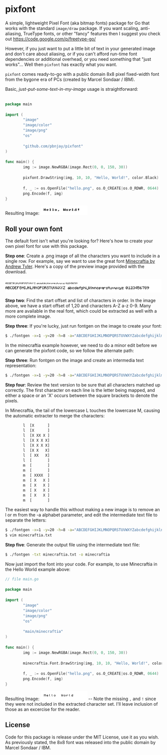 pixfont
=======

A simple, lightweight Pixel Font (aka bitmap fonts) package for Go that works
with the standard `image/draw` package. If you want scaling, anti-aliasing, 
TrueType fonts, or other "fancy" features then I suggest you check out
https://code.google.com/p/freetype-go/

However, if you just want to put a little bit of text in your generated image
and don't care about aliasing, or if you can't afford run-time font
dependencies or additional overhead, or you need something that "just works"...
Well then `pixfont` has exactly what you want.

`pixfont` comes ready-to-go with a public domain 8x8 pixel fixed-width font
from the bygone era of PCs (created by Marcel Sondaar / IBM).

Basic, *just-put-some-text-in-my-image* usage is straightforward:

```go

package main

import (
        "image"
        "image/color"
        "image/png"
        "os"
        
        "github.com/pbnjay/pixfont"
)

func main() {
        img := image.NewRGBA(image.Rect(0, 0, 150, 30))

        pixfont.DrawString(img, 10, 10, "Hello, World!", color.Black)

        f, _ := os.OpenFile("hello.png", os.O_CREATE|os.O_RDWR, 0644)
        png.Encode(f, img)
}

```

Resulting Image: ![](examples/hello.png)


Roll your own font
------------------

The default font isn't what you're looking for? Here's how to create your own pixel font for use with this package.

**Step one**: Create a .png image of all the characters you want to include in a single row. For example, say we want to use the great font [Minecraftia by Andrew Tyler](http://andrewtyler.net/fonts/). Here's a copy of the preview image provided with the download.

![](examples/preview_minecraftia.png)

**Step two**: Find the start offset and list of characters in order. In the image above, we have a start offset of 1,20 and characters A-Z a-z 0-9. Many more are available in the real font, which could be extracted as well with a more complete image.

**Step three**: If you're lucky, just run fontgen on the image to create your font:

```bash
$ ./fontgen -x=1 -y=20 -h=8 -a="ABCDEFGHIJKLMNOPQRSTUVWXYZabcdefghijklmnopqrstuvwxyz0123456789" -img minecraftia.png -o minecraftia
```

In the minecraftia example however, we need to do a minor edit before we can generate the pixfont code, so we follow the alternate path:

**Step three**: Run fontgen on the image and create an intermedia text representation:

```bash
$ ./fontgen -x=1 -y=20 -h=8 -a="ABCDEFGHIJKLMNOPQRSTUVWXYZabcdefghijklmnopqrstuvwxyz0123456789" -img minecraftia.png > minecraftia.txt
```

**Step four**: Review the text version to be sure that all characters matched up correctly. The first character on each line is the letter being mapped, and either a space or an 'X' occurs between the square brackets to denote the pixels.

In Minecraftia, the tail of the lowercase L touches the lowercase M, causing the automatic extracter to merge the characters:

			l  [X      ]
			l  [X      ]
			l  [X XX X ]
			l  [X X X X]
			l  [X X X X]
			l  [X X   X]
			l  [ XX   X]
			l  [       ]
			m  [       ]
			m  [       ]
			m  [ XXXX  ]
			m  [ X   X ]
			m  [ X   X ]
			m  [ X   X ]
			m  [ X   X ]
			m  [       ]

The easiest way to handle this without making a new image is to remove an l or m from the -a alphabet parameter, and edit the intermediate text file to separate the letters:

```bash
$ ./fontgen -x=1 -y=20 -h=8 -a="ABCDEFGHIJKLMNOPQRSTUVWXYZabcdefghijklnopqrstuvwxyz0123456789" -img minecraftia.png > minecraftia.txt
$ vim minecraftia.txt
```

**Step five**: Generate the output file using the intermediate text file:

```bash
$ ./fontgen -txt minecraftia.txt -o minecraftia
```

Now just import the font into your code. For example, to use Minecraftia in the Hello World example above:

```go
// file main.go

package main

import (
        "image"
        "image/color"
        "image/png"
        "os"

        "main/minecraftia"
)

func main() {
        img := image.NewRGBA(image.Rect(0, 0, 150, 30))

        minecraftia.Font.DrawString(img, 10, 10, "Hello, World!", color.Black)

        f, _ := os.OpenFile("hello.png", os.O_CREATE|os.O_RDWR, 0644)
        png.Encode(f, img)
}

```

Resulting Image: ![](examples/hello_minecraftia.png) -- Note the missing `,` and `!` since they were not included in the extracted character set. I'll leave inclusion of those as an excercise for the reader.

License
-------

Code for this package is release under the MIT License, use it as you wish. As previously stated, the 8x8 font was released into the public domain by Marcel Sondaar / IBM.

